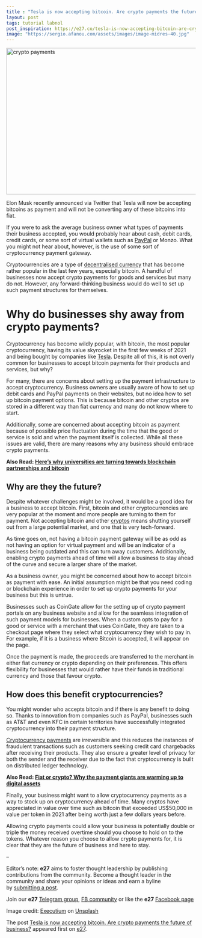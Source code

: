```yaml
---
title : "Tesla is now accepting bitcoin. Are crypto payments the future of business?"
layout: post
tags: tutorial labnol
post_inspiration: https://e27.co/tesla-is-now-accepting-bitcoin-are-crypto-payments-the-future-of-business-20210326/
image: "https://sergio.afanou.com/assets/images/image-midres-40.jpg"
---
```


<img loading="lazy" class="aligncenter wp-image-411199 size-full" src="https://e27.co/wp-content/uploads/2021/03/executium-tE5X6QxUimA-unsplash.jpg" alt="crypto payments" width="690" height="390" />
<p>Elon Musk recently announced via Twitter that Tesla will now be accepting bitcoins as payment and will not be converting any of these bitcoins into fiat.</p>
<p>If you were to ask the average business owner what types of payments their business accepted, you would probably hear about cash, debit cards, credit cards, or some sort of virtual wallets such as <a rel="follow" href="../fiat-or-crypto-these-payment-giants-are-warming-up-to-digital-assets-20200910/">PayPal</a> or Monzo. What you might not hear about, however, is the use of some sort of cryptocurrency payment gateway.</p>
<p>Cryptocurrencies are a type of <a rel="follow" href="../can-fintech-resolve-the-healthcare-crisis-20190215/">decentralised currency</a> that has become rather popular in the last few years, especially bitcoin. A handful of businesses now accept crypto payments for goods and services but many do not. However, any forward-thinking business would do well to set up such payment structures for themselves. </p>
<h1>Why do businesses shy away from crypto payments?</h1>
<p>Cryptocurrency has become wildly popular, with bitcoin, the most popular cryptocurrency, having its value skyrocket in the first few weeks of 2021 and being bought by companies like <a rel="follow" href="https://www.cnbc.com/2021/02/08/tesla-buys-1point5-billion-in-bitcoin.html">Tesla</a>. Despite all of this, it is not overly common for businesses to accept bitcoin payments for their products and services, but why?</p>
<p>For many, there are concerns about setting up the payment infrastructure to accept cryptocurrency. Business owners are usually aware of how to set up debit cards and PayPal payments on their websites, but no idea how to set up bitcoin payment options. This is because bitcoin and other cryptos are stored in a different way than fiat currency and many do not know where to start.</p>
<p>Additionally, some are concerned about accepting bitcoin as payment because of possible price fluctuation during the time that the good or service is sold and when the payment itself is collected. While all these issues are valid, there are many reasons why any business should embrace crypto payments.</p>
<p><strong>Also Read: <a rel="follow" href="https://e27.co/heres-why-universities-are-turning-towards-blockchain-partnerships-and-bitcoin-20210208/">Here’s why universities are turning towards blockchain partnerships and bitcoin</a></strong></p>
<h2>Why are they the future?</h2>
<p>Despite whatever challenges might be involved, it would be a good idea for a business to accept bitcoin. First, bitcoin and other cryptocurrencies are very popular at the moment and more people are turning to them for payment. Not accepting bitcoin and other <a rel="follow" href="../does-bitcoin-have-any-real-value-20190227/">cryptos</a> means shutting yourself out from a large potential market, and one that is very tech-forward. </p>
<p>As time goes on, not having a bitcoin payment gateway will be as odd as not having an option for virtual payment and will be an indicator of a business being outdated and this can turn away customers. Additionally, enabling crypto payments ahead of time will allow a business to stay ahead of the curve and secure a larger share of the market. </p>
<p>As a business owner, you might be concerned about how to accept bitcoin as payment with ease. An initial assumption might be that you need coding or blockchain experience in order to set up crypto payments for your business but this is untrue. </p>
<p>Businesses such as CoinGate allow for the setting up of crypto payment portals on any business website and allow for the seamless integration of such payment models for businesses. When a custom opts to pay for a good or service with a merchant that uses CoinGate, they are taken to a checkout page where they select what cryptocurrency they wish to pay in. For example, if it is a business where Bitcoin is accepted, it will appear on the page. </p>
<p>Once the payment is made, the proceeds are transferred to the merchant in either fiat currency or crypto depending on their preferences. This offers flexibility for businesses that would rather have their funds in traditional currency and those that favour crypto. </p>
<h2>How does this benefit cryptocurrencies?</h2>
<p>You might wonder who accepts bitcoin and if there is any benefit to doing so. Thanks to innovation from companies such as PayPal, businesses such as AT&amp;T and even KFC in certain territories have successfully integrated cryptocurrency into their payment structure. </p>
<p><a rel="follow" href="../the-compelling-case-for-cryptopayments-in-asia-20190921/">Cryptocurrency payments</a> are irreversible and this reduces the instances of fraudulent transactions such as customers seeking credit card chargebacks after receiving their products. They also ensure a greater level of privacy for both the sender and the receiver due to the fact that cryptocurrency is built on distributed ledger technology.</p>
<p><strong>Also Read: <a rel="follow" href="https://e27.co/fiat-or-crypto-these-payment-giants-are-warming-up-to-digital-assets-20200910/">Fiat or crypto? Why the payment giants are warming up to digital assets</a></strong></p>
<p>Finally, your business might want to allow cryptocurrency payments as a way to stock up on cryptocurrency ahead of time. Many cryptos have appreciated in value over time such as bitcoin that exceeded US$50,000 in value per token in 2021 after being worth just a few dollars years before. </p>
<p>Allowing crypto payments could allow your business is potentially double or triple the money received overtime should you choose to hold on to the tokens. Whatever reason you choose to allow crypto payments for, it is clear that they are the future of business and here to stay.</p>
<p>&#8211;</p>
<p class="p1"><span class="s1">Editor’s note: <strong>e27</strong> aims to foster thought leadership by publishing contributions from the community. Become a thought leader in the community and share your opinions or ideas and earn a byline by <a rel="follow" href="https://e27.co/contributor"><span class="s2">submitting a post</span></a>.</span></p>
<p class="p1"><span class="s1">Join our <strong>e27</strong> <a rel="follow" href="https://t.me/joinchat/HmTbfBcGCZeykhM8NOlQ-g"><span class="s2">Telegram group</span></a>, <a rel="follow" href="https://www.facebook.com/groups/e27co/permalink/886904662065955/">FB community</a> or like the <strong>e27</strong> <a rel="follow" href="https://www.facebook.com/e27/?ref=your_pages"><span class="s2">Facebook page</span></a></span></p>
<p>Image credit: <a rel="follow" href="https://unsplash.com/@executium?utm_source=unsplash&amp;utm_medium=referral&amp;utm_content=creditCopyText">Executium</a> on <a rel="follow" href="https://unsplash.com/s/photos/crypto-payments?utm_source=unsplash&amp;utm_medium=referral&amp;utm_content=creditCopyText">Unsplash</a></p>
<p>The post <a rel="nofollow" href="https://e27.co/tesla-is-now-accepting-bitcoin-are-crypto-payments-the-future-of-business-20210326/">Tesla is now accepting bitcoin. Are crypto payments the future of business?</a> appeared first on <a rel="nofollow" href="https://e27.co">e27</a>.</p>
